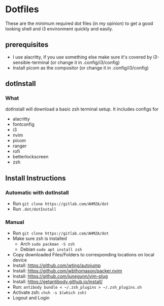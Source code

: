 # Dotfiles
These are the minimum required dot files (in my opinion) to get a good looking shell and i3 environment quickly and easily.

## prerequisites
* I use alacritty, if you use something else make sure it's covered by i3-sensible-terminal (or change it in .config/i3/config)
* Install picom as the compositor (or change it in .config/i3/config)

## dotInstall
### What
dotInstall will download a basic zsh terminal setup.
It includes configs for
- alacritty
- fontconfig
- i3
- nvim
- picom
- ranger
- rofi
- betterlockscreen
- zsh

## Install Instructions
### Automatic with dotInstall
* Run `git clone https://gitlab.com/AHMZA/dot`
* Run `.dot/dotInstall`

### Manual
* Run `git clone https://gitlab.com/AHMZA/dot`
* Make sure zsh is installed
    * Arch `sudo packman -S zsh`
    * Debian `sudo apt install zsh`
* Copy downloaded Files/Folders to corresponding locations on local device
* Install: https://github.com/wting/autojump
* Install: https://github.com/wbthomason/packer.nvim
* Install: https://github.com/junegunn/vim-plug
* Install: https://getantibody.github.io/install/
* Run: `antibody bundle < ~/.zsh_plugins > ~/.zsh_plugins.sh`
* Activate zsh: `chsh -s $(which zsh)`
* Logout and Login

